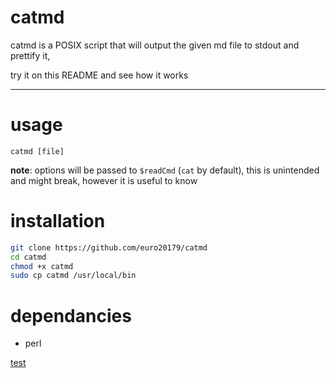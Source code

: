 # catmd
catmd is a POSIX script that will output the given md file to stdout and prettify it,

try it on this README and see how it works

---

# usage

`catmd [file]`

**note**: options will be passed to `$readCmd` (`cat` by default), this is unintended and might break, however it is useful to know

# installation

```sh
git clone https://github.com/euro20179/catmd
cd catmd
chmod +x catmd
sudo cp catmd /usr/local/bin
```

# dependancies
* perl

[test](https://www.test.com)
